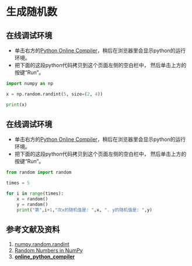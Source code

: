 # 生成随机数

## 在线调试环境

- 单击右方的[Python Online Compiler](https://trinket.io/python3/a5bd54189b)，稍后在浏览器里会显示python的运行环境。
- 把下面的这段python代码拷贝到这个页面左侧的空白栏中， 然后单击上方的按键“Run”。

```python
import numpy as np

x = np.random.randint(5, size=(2, 4))

print(x)
```

## 在线调试环境

- 单击右方的[Python Online Compiler](https://trinket.io/python3/a5bd54189b)，稍后在浏览器里会显示python的运行环境。
- 把下面的这段python代码拷贝到这个页面左侧的空白栏中， 然后单击上方的按键“Run”。

```python
from random import random

times = 5

for i in range(times):
    x = random()
    y = random()
    print("第",i+1,"次x的随机值是: ",x, ". y的随机值是: ",y)
```

## 参考文献及资料

1. [numpy.random.randint](https://docs.scipy.org/doc/numpy-1.14.0/reference/generated/numpy.random.randint.html#numpy.random.randint)
2. [Random Numbers in NumPy](https://www.w3schools.com/python/numpy_random.asp)
3. [**online_python_compiler**](https://www.onlinegdb.com/online_python_compiler)


